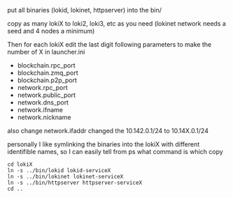 put all binaries (lokid, lokinet, httpserver) into the bin/

copy as many lokiX to loki2, loki3, etc as you need (lokinet network needs a seed and 4 nodes a minimum)

Then for each lokiX edit the last digit following parameters to make the number of X in launcher.ini
- blockchain.rpc_port
- blockchain.zmq_port
- blockchain.p2p_port
- network.rpc_port
- network.public_port
- network.dns_port
- network.ifname
- network.nickname

also change network.ifaddr changed the 10.142.0.1/24 to 10.14X.0.1/24

personally I like symlinking the binaries into the lokiX with different identifible names, so I can easily tell from ps what command is which copy
```
cd lokiX
ln -s ../bin/lokid lokid-serviceX
ln -s ../bin/lokinet lokinet-serviceX
ln -s ../bin/httpserver httpserver-serviceX
cd ..
```
